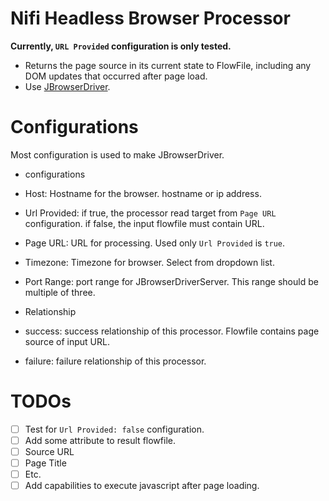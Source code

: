 Nifi Headless Browser Processor
================================

**Currently, `URL Provided` configuration is only tested.**

* Returns the page source in its current state to FlowFile, including any DOM updates that occurred after page load.
* Use [JBrowserDriver](https://github.com/MachinePublishers/jBrowserDriver).

# Configurations

Most configuration is used to make JBrowserDriver.

* configurations
 * Host: Hostname for the browser. hostname or ip address.
 * Url Provided: if true, the processor read target from `Page URL` configuration. if false, the input flowfile must contain URL.
 * Page URL: URL for processing. Used only `Url Provided` is `true`.
 * Timezone: Timezone for browser. Select from dropdown list.
 * Port Range: port range for JBrowserDriverServer. This range should be multiple of three.

* Relationship
 * success: success relationship of this processor. Flowfile contains page source of input URL.
 * failure: failure relationship of this processor.
 
# TODOs

- [ ] Test for `Url Provided: false` configuration.
- [ ] Add some attribute to result flowfile.
 - [ ] Source URL
 - [ ] Page Title
 - [ ] Etc.
- [ ] Add capabilities to execute javascript after page loading. 